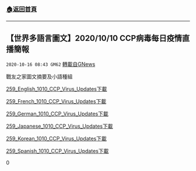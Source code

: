 ###  [:house:返回首頁](https://github.com/ourhimalayas/txt)
---

## 【世界多語言圖文】2020/10/10 CCP病毒每日疫情直播簡報
`2020-10-16 08:43 GM62` [轉載自GNews](https://gnews.org/zh-hant/427546/)

戰友之家圖文摘要及小語種組

[259\_English\_1010\_CCP\_Virus\_Updates](https://s3.amazonaws.com/gnews-media-offload/wp-content/uploads/2020/10/16083944/259_English_1010_CCP_Virus_Updates.pdf)[下載](https://s3.amazonaws.com/gnews-media-offload/wp-content/uploads/2020/10/16083944/259_English_1010_CCP_Virus_Updates.pdf)

[259\_French\_1010\_CCP\_Virus\_Updates](https://s3.amazonaws.com/gnews-media-offload/wp-content/uploads/2020/10/16084000/259_French_1010_CCP_Virus_Updates.pdf)[下載](https://s3.amazonaws.com/gnews-media-offload/wp-content/uploads/2020/10/16084000/259_French_1010_CCP_Virus_Updates.pdf)

[259\_German\_1010\_CCP\_Virus\_Updates](https://s3.amazonaws.com/gnews-media-offload/wp-content/uploads/2020/10/16083950/259_German_1010_CCP_Virus_Updates_.pdf)[下載](https://s3.amazonaws.com/gnews-media-offload/wp-content/uploads/2020/10/16083950/259_German_1010_CCP_Virus_Updates_.pdf)

[259\_Japanese\_1010\_CCP\_Virus\_Updates](https://s3.amazonaws.com/gnews-media-offload/wp-content/uploads/2020/10/16084010/259_Japanese_1010_CCP_Virus_Updates.pdf)[下載](https://s3.amazonaws.com/gnews-media-offload/wp-content/uploads/2020/10/16084010/259_Japanese_1010_CCP_Virus_Updates.pdf)

[259\_Korean\_1010\_CCP\_Virus\_Updates](https://s3.amazonaws.com/gnews-media-offload/wp-content/uploads/2020/10/16083938/259_Korean_1010_CCP_Virus_Updates.pdf)[下載](https://s3.amazonaws.com/gnews-media-offload/wp-content/uploads/2020/10/16083938/259_Korean_1010_CCP_Virus_Updates.pdf)

[259\_Spanish\_1010\_CCP\_Virus\_Updates](https://s3.amazonaws.com/gnews-media-offload/wp-content/uploads/2020/10/16083955/259_Spanish_1010_CCP_Virus_Updates.pdf)[下載](https://s3.amazonaws.com/gnews-media-offload/wp-content/uploads/2020/10/16083955/259_Spanish_1010_CCP_Virus_Updates.pdf)

0
